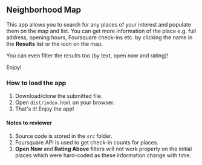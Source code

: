 ## Neighborhood Map

This app allows you to search for any places of your interest and populate them on the map and list. You can get more information of the place e.g. full address, opening hours, Foursquare check-ins etc. by clicking the name in the **Results** list or the icon on the map.

You can even filter the results too (by text, open now and rating)!  

Enjoy!


### How to load the app
1. Download/clone the submitted file.
1. Open `dist/index.html` on your browser.
1. That's it! Enjoy the app!

#### Notes to reviewer
1. Source code is stored in the `src` folder.
1. Foursquare API is used to get check-in counts for places.
1. **Open Now** and **Rating Above** filters will not work properly on the initial places which were hard-coded as these information change with time.

